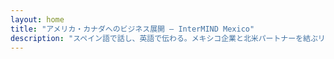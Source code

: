 ```yaml
---
layout: home
title: "アメリカ・カナダへのビジネス展開 — InterMIND Mexico"
description: "スペイン語で話し、英語で伝わる。メキシコ企業と北米パートナーを結ぶリアルタイム翻訳。"
---
```


<HeroSection
  title="**スペイン語**で話す。<br>相手には**英語**で聞こえる。<br>より多くの取引を成約。"
  text="リアルタイム音声翻訳を通じて、メキシコ企業とアメリカ・カナダのパートナーを結びます。">
<NavButton buttonLabel="詳細を見る" buttonClass="brand" to="/" />
<NavButton buttonLabel="アシスタント" buttonClass="alt" to="/chat" />
</HeroSection>

<br>
<VideoPlayer src="/promo/demo-en-mx.mp4" />
